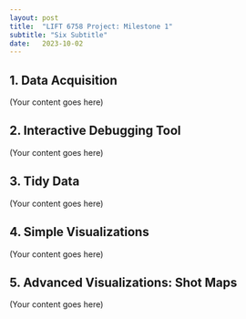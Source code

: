 ```yaml
---
layout: post
title:  "LIFT 6758 Project: Milestone 1"
subtitle: "Six Subtitle"
date:   2023-10-02
---
```


## 1. Data Acquisition
(Your content goes here)

## 2. Interactive Debugging Tool
(Your content goes here)

## 3. Tidy Data
(Your content goes here)

## 4. Simple Visualizations
(Your content goes here)

## 5. Advanced Visualizations: Shot Maps
(Your content goes here)
